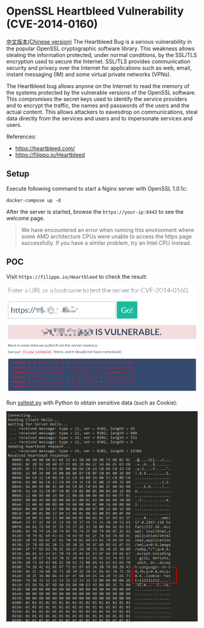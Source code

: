 # OpenSSL Heartbleed Vulnerability (CVE-2014-0160)

[中文版本(Chinese version)](README.zh-cn.md)
The Heartbleed Bug is a serious vulnerability in the popular OpenSSL cryptographic software library. This weakness allows stealing the information protected, under normal conditions, by the SSL/TLS encryption used to secure the Internet. SSL/TLS provides communication security and privacy over the Internet for applications such as web, email, instant messaging (IM) and some virtual private networks (VPNs).


The Heartbleed bug allows anyone on the Internet to read the memory of the systems protected by the vulnerable versions of the OpenSSL software. This compromises the secret keys used to identify the service providers and to encrypt the traffic, the names and passwords of the users and the actual content. This allows attackers to eavesdrop on communications, steal data directly from the services and users and to impersonate services and users.

References:

- https://heartbleed.com/
- https://filippo.io/Heartbleed

## Setup

Execute following command to start a Nginx server with OpenSSL 1.0.1c:

```
docker-compose up -d
```

After the server is started, browse the `https://your-ip:8443` to see the welcome page.

> We have encountered an error when running this environment where some AMD architecture CPUs were unable to access the https page successfully. If you have a similar problem, try an Intel CPU instead.

## POC

Visit `https://filippo.io/Heartbleed` to check the result:

![](1.png)

Run [ssltest.py](ssltest.py) with Python to obtain sensitive data (such as Cookie):

![](2.png)
